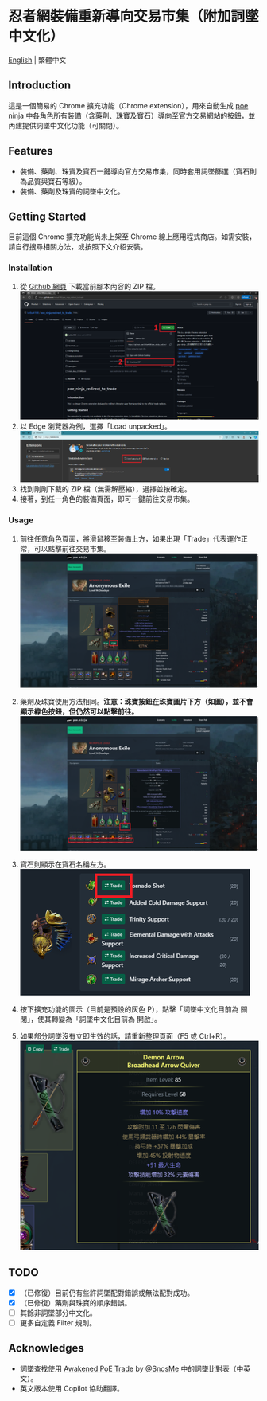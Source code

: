 # 忍者網裝備重新導向交易市集（附加詞墜中文化）

[English](../README.md) | 繁體中文 

## Introduction
這是一個簡易的 Chrome 擴充功能（Chrome extension），用來自動生成 [poe ninja](https://poe.ninja/builds) 中各角色所有裝備（含藥劑、珠寶及寶石）導向至官方交易網站的按鈕，並內建提供詞墜中文化功能（可關閉）。

## Features
- 裝備、藥劑、珠寶及寶石一鍵導向官方交易市集，同時套用詞墜篩選（寶石則為品質與寶石等級）。
- 裝備、藥劑及珠寶的詞墜中文化。

## Getting Started
目前這個 Chrome 擴充功能尚未上架至 Chrome 線上應用程式商店。如需安裝，請自行搜尋相關方法，或按照下文介紹安裝。

### Installation
1. 從 [Github 網頁](https://github.com/iwtba4188/poe_ninja_redirect_to_trade) 下載當前腳本內容的 ZIP 檔。
![installation_1](../image/installation_1.png)
2. 以 Edge 瀏覽器為例，選擇「Load unpacked」。
![installation_2](../image/installation_2.png)
3. 找到剛剛下載的 ZIP 檔（無需解壓縮），選擇並按確定。
4. 接著，到任一角色的裝備頁面，即可一鍵前往交易市集。

### Usage
1. 前往任意角色頁面，將滑鼠移至裝備上方，如果出現「Trade」代表運作正常，可以點擊前往交易市集。
![usage_1](../image/usage_1.png)

2. 藥劑及珠寶使用方法相同。**注意：珠寶按鈕在珠寶圖片下方（如圖），並不會顯示綠色按鈕，但仍然可以點擊前往。**
![usage_2](../image/usage_2.png)

3. 寶石則顯示在寶石名稱左方。<br>
![usage_3](../image/usage_3.png)

4. 按下擴充功能的圖示（目前是預設的灰色 P），點擊「詞墜中文化目前為 關閉」，使其轉變為「詞墜中文化目前為 開啟」。

5. 如果部分詞墜沒有立即生效的話，請重新整理頁面（F5 或 Ctrl+R）。
![usage_4](../image/usage_4.png)

## TODO
- [x] （已修復）目前仍有些許詞墜配對錯誤或無法配對成功。
- [x] （已修復）藥劑與珠寶的順序錯誤。
- [ ] 其餘非詞墜部分中文化。
- [ ] 更多自定義 Filter 規則。

## Acknowledges
- 詞墜查找使用 [Awakened PoE Trade](https://github.com/SnosMe/awakened-poe-trade) by [@SnosMe](https://github.com/SnosMe) 中的詞墜比對表（中英文）。
- 英文版本使用 Copilot 協助翻譯。